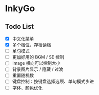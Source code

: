 # InkyGo

## Todo List
- [x] 中文化菜单
- [x] 多个档位，存档读档
- [ ] 单句模式
- [ ] 更加好用的 BGM / SE 控制
- [ ] Image 横向可以控制大小
- [ ] 背景图片显示 / 隐藏 / 过渡
- [ ] 重置随机数
- [ ] 键盘控制：按键盘选择选项、单句模式步进
- [ ] 字体、颜色优化